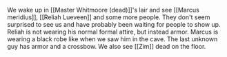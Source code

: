 We wake up in [[Master Whitmoore (dead)]]'s lair and see [[Marcus meridius]], [[Reliah Lueveen]] and some more people. They don't seem surprised to see us and have probably been waiting for people to show up. Reliah is not wearing his normal formal attire, but instead armor. Marcus is wearing a black robe like when we saw him in the cave. The last unknown guy has armor and a crossbow.
We also see [[Zim]] dead on the floor.